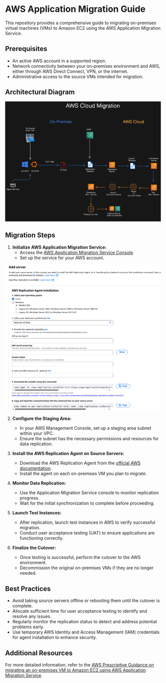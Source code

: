 # AWS Application Migration Guide

This repository provides a comprehensive guide to migrating on-premises virtual machines (VMs) to Amazon EC2 using the AWS Application Migration Service.

## Prerequisites

- An active AWS account in a supported region.
- Network connectivity between your on-premises environment and AWS, either through AWS Direct Connect, VPN, or the internet.
- Administrative access to the source VMs intended for migration.

## Architectural Diagram

![awsmgn00](images/aws-vm-mig.png)


## Migration Steps

1. **Initialize AWS Application Migration Service:**
   - Access the [AWS Application Migration Service Console](https://console.aws.amazon.com/mgn).
   - Set up the service for your AWS account.


![awsmgn00](images/awsmgn0.png)


2. **Configure the Staging Area:**
   - In your AWS Management Console, set up a staging area subnet within your VPC.
   - Ensure the subnet has the necessary permissions and resources for data replication.

3. **Install the AWS Replication Agent on Source Servers:**
   - Download the AWS Replication Agent from the [official AWS documentation](https://docs.aws.amazon.com/mgn/latest/ug/install-agent.html).
   - Install the agent on each on-premises VM you plan to migrate.

4. **Monitor Data Replication:**
   - Use the Application Migration Service console to monitor replication progress.
   - Wait for the initial synchronization to complete before proceeding.

5. **Launch Test Instances:**
   - After replication, launch test instances in AWS to verify successful migration.
   - Conduct user acceptance testing (UAT) to ensure applications are functioning correctly.

6. **Finalize the Cutover:**
   - Once testing is successful, perform the cutover to the AWS environment.
   - Decommission the original on-premises VMs if they are no longer needed.

## Best Practices

- Avoid taking source servers offline or rebooting them until the cutover is complete.
- Allocate sufficient time for user acceptance testing to identify and resolve any issues.
- Regularly monitor the replication status to detect and address potential problems early.
- Use temporary AWS Identity and Access Management (IAM) credentials for agent installation to enhance security.

## Additional Resources

For more detailed information, refer to the [AWS Prescriptive Guidance on migrating an on-premises VM to Amazon EC2 using AWS Application Migration Service](https://docs.aws.amazon.com/prescriptive-guidance/latest/patterns/migrate-an-on-premises-vm-to-amazon-ec2-by-using-aws-application-migration-service.html).


